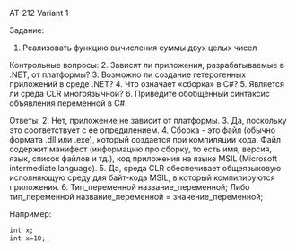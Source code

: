 AT-212
Variant 1

Задание:
1. Реализовать функцию вычисления суммы двух целых чисел


Контрольные вопросы:
2. Зависят ли приложения, разрабатываемые в .NET, от платформы?
3. Возможно ли создание гетерогенных приложений в среде .NET?
4. Что означает «сборка» в C#?
5. Является ли среда CLR многоязычной?
6. Приведите обобщённый синтаксис объявления переменной в C#.

Ответы:
2. Нет, приложение не зависит от платформы.
3. Да, поскольку это соответствует с ее опредилением.
4. Сборка - это файл (обычно формата .dll или .exe), который создается при компиляции кода. 
   Файл содержит манифест (информацию про сборку, то есть имя, версия, язык, список файлов и тд.), код приложения на языке MSIL (Microsoft intermediate language).
5. Да, среда CLR обеспечивает общеязыковую исполняющую среду для байт-кода MSIL, в который компилируются приложения.
6. Тип_переменной название_переменной; 
                Либо 
   тип_переменной название_переменной = значение_переменной;

   Например:
   ```
   int x;
   int x=10;
   ```
